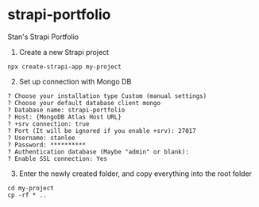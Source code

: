 # strapi-portfolio

Stan's Strapi Portfolio

1. Create a new Strapi project

```
npx create-strapi-app my-project
```

2. Set up connection with Mongo DB

```
? Choose your installation type Custom (manual settings)
? Choose your default database client mongo
? Database name: strapi-portfolio
? Host: {MongoDB Atlas Host URL}
? +srv connection: true
? Port (It will be ignored if you enable +srv): 27017
? Username: stanlee
? Password: **********
? Authentication database (Maybe "admin" or blank):
? Enable SSL connection: Yes
```

3. Enter the newly created folder, and copy everything into the root folder

```
cd my-project
cp -rf * ..
```
